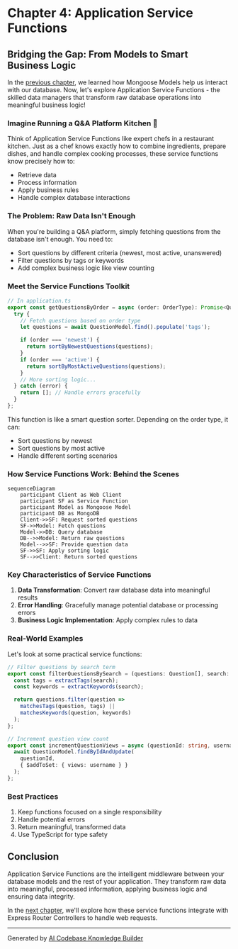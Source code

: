 # Chapter 4: Application Service Functions

## Bridging the Gap: From Models to Smart Business Logic

In the [previous chapter](03_mongoose_models_.md), we learned how Mongoose Models help us interact with our database. Now, let's explore Application Service Functions - the skilled data managers that transform raw database operations into meaningful business logic!

### Imagine Running a Q&A Platform Kitchen 🍳

Think of Application Service Functions like expert chefs in a restaurant kitchen. Just as a chef knows exactly how to combine ingredients, prepare dishes, and handle complex cooking processes, these service functions know precisely how to:
- Retrieve data
- Process information
- Apply business rules
- Handle complex database interactions

### The Problem: Raw Data Isn't Enough

When you're building a Q&A platform, simply fetching questions from the database isn't enough. You need to:
- Sort questions by different criteria (newest, most active, unanswered)
- Filter questions by tags or keywords
- Add complex business logic like view counting

### Meet the Service Functions Toolkit

```typescript
// In application.ts
export const getQuestionsByOrder = async (order: OrderType): Promise<Question[]> => {
  try {
    // Fetch questions based on order type
    let questions = await QuestionModel.find().populate('tags');

    if (order === 'newest') {
      return sortByNewestQuestions(questions);
    }
    if (order === 'active') {
      return sortByMostActiveQuestions(questions);
    }
    // More sorting logic...
  } catch (error) {
    return []; // Handle errors gracefully
  }
};
```

This function is like a smart question sorter. Depending on the order type, it can:
- Sort questions by newest
- Sort questions by most active
- Handle different sorting scenarios

### How Service Functions Work: Behind the Scenes

```mermaid
sequenceDiagram
    participant Client as Web Client
    participant SF as Service Function
    participant Model as Mongoose Model
    participant DB as MongoDB
    Client->>SF: Request sorted questions
    SF->>Model: Fetch questions
    Model->>DB: Query database
    DB-->>Model: Return raw questions
    Model-->>SF: Provide question data
    SF->>SF: Apply sorting logic
    SF-->>Client: Return sorted questions
```

### Key Characteristics of Service Functions

1. **Data Transformation**: Convert raw database data into meaningful results
2. **Error Handling**: Gracefully manage potential database or processing errors
3. **Business Logic Implementation**: Apply complex rules to data

### Real-World Examples

Let's look at some practical service functions:

```typescript
// Filter questions by search term
export const filterQuestionsBySearch = (questions: Question[], search: string) => {
  const tags = extractTags(search);
  const keywords = extractKeywords(search);

  return questions.filter(question => 
    matchesTags(question, tags) || 
    matchesKeywords(question, keywords)
  );
};

// Increment question view count
export const incrementQuestionViews = async (questionId: string, username: string) => {
  await QuestionModel.findByIdAndUpdate(
    questionId, 
    { $addToSet: { views: username } }
  );
};
```

### Best Practices

1. Keep functions focused on a single responsibility
2. Handle potential errors
3. Return meaningful, transformed data
4. Use TypeScript for type safety

## Conclusion

Application Service Functions are the intelligent middleware between your database models and the rest of your application. They transform raw data into meaningful, processed information, applying business logic and ensuring data integrity.

In the [next chapter](05_express_router_controllers_.md), we'll explore how these service functions integrate with Express Router Controllers to handle web requests.

---

Generated by [AI Codebase Knowledge Builder](https://github.com/The-Pocket/Tutorial-Codebase-Knowledge)